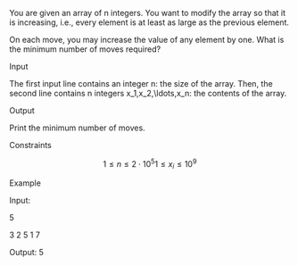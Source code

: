 You are given an array of n integers. You want to modify the array so that it is increasing, i.e., every element is at least as large as the previous element.

On each move, you may increase the value of any element by one. What is the minimum number of moves required?

Input

The first input line contains an integer n: the size of the array.
Then, the second line contains n integers x_1,x_2,\ldots,x_n: the contents of the array.

Output

Print the minimum number of moves.

Constraints

$$
1 \le n \le 2 \cdot 10^5
1 \le x_i \le 10^9
$$

Example

Input:

5

3 2 5 1 7

Output:
5